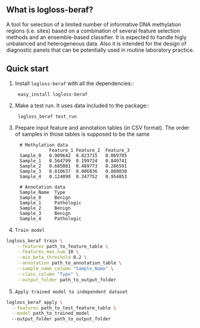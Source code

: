 What is logloss-beraf?
----------------------

A tool for selection of a limited number of informative DNA methylation
regions (i.e. sites) based on a combination of several feature selection
methods and an ensemble-based classifier. It is expected to handle higly
unbalanced and heterogeneous data. Also it is intended for the design
of diagnostic panels that can be potentially used in routine laboratory practice.

Quick start
-----------

1. Install ``logloss-beraf`` with all the dependencies::

        easy_install logloss-beraf

2. Make a test run. It uses data included to the package::

        logloss_beraf test_run

3. Prepare input feature and annotation tables (in CSV format). The order of samples in those tables is supposed to be the same

```
     # Methylation data
                Feature_1 Feature_2  Feature_3
     Sample_0   0.909642  0.823715   0.069785
     Sample_1   0.564799  0.199724   0.840741
     Sample_2   0.685081  0.489773   0.286591
     Sample_3   0.810637  0.006836   0.888038
     Sample_4   0.124098  0.347752   0.954853
```


```
     # Annotation data
     Sample_Name  Type
     Sample_0     Benign
     Sample_1     Pathologic
     Sample_2     Benign
     Sample_3     Benign
     Sample_4     Pathologic
 ```

4. `Train model`

```sh
logloss_beraf train \
    --features path_to_feature_table \
    --features_max_num 10 \
    --min_beta_threshold 0.2 \
    --annotation path_to_annotation_table \
    --sample_name_column "Sample_Name" \
    --class_column "Type" \
    --output_folder path_to_output_folder
```

5. `Apply trained model to independent dataset`

```sh
logloss_beraf apply \
  --features path_to_test_feature_table \
  --model path_to_trained_model
  --output_folder path_to_output_folder
 ```


